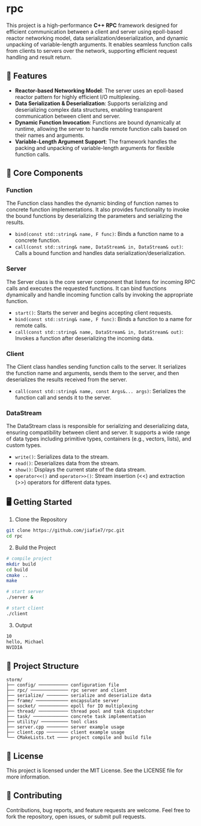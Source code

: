 # rpc

This project is a high-performance **C++ RPC** framework designed for efficient communication between a client and server using epoll-based reactor networking model, data serialization/deserialization, and dynamic unpacking of variable-length arguments. It enables seamless function calls from clients to servers over the network, supporting efficient request handling and result return.

## 🚀 Features

- **Reactor-based Networking Model**: The server uses an epoll-based reactor pattern for highly efficient I/O multiplexing.
- **Data Serialization & Deserialization**: Supports serializing and deserializing complex data structures, enabling transparent communication between client and server.
- **Dynamic Function Invocation**: Functions are bound dynamically at runtime, allowing the server to handle remote function calls based on their names and arguments.
- **Variable-Length Argument Support**: The framework handles the packing and unpacking of variable-length arguments for flexible function calls.

## 📂 Core Components

### Function

The Function class handles the dynamic binding of function names to concrete function implementations. It also provides functionality to invoke the bound functions by deserializing the parameters and serializing the results.

- `bind(const std::string& name, F func)`: Binds a function name to a concrete function.
- `call(const std::string& name, DataStream& in, DataStream& out)`: Calls a bound function and handles data serialization/deserialization.

### Server

The Server class is the core server component that listens for incoming RPC calls and executes the requested functions. It can bind functions dynamically and handle incoming function calls by invoking the appropriate function.

- `start()`: Starts the server and begins accepting client requests.
- `bind(const std::string& name, F func)`: Binds a function to a name for remote calls.
- `call(const std::string& name, DataStream& in, DataStream& out)`: Invokes a function after deserializing the incoming data.

### Client

The Client class handles sending function calls to the server. It serializes the function name and arguments, sends them to the server, and then deserializes the results received from the server.

- `call(const std::string& name, const Args&... args)`: Serializes the function call and sends it to the server.

### DataStream

The DataStream class is responsible for serializing and deserializing data, ensuring compatibility between client and server. It supports a wide range of data types including primitive types, containers (e.g., vectors, lists), and custom types.

- `write()`: Serializes data to the stream.
- `read()`: Deserializes data from the stream.
- `show()`: Displays the current state of the data stream.
- `operator<<()` and `operator>>()`: Stream insertion (<<) and extraction (>>) operators for different data types.

## 🖥️ Getting Started

1. Clone the Repository

```sh
git clone https://github.com/jiafie7/rpc.git
cd rpc
```

2. Build the Project

```sh
# compile project
mkdir build
cd build
cmake ..
make

# start server
./server &

# start client
./client
```

3. Output

```sh
10
hello, Michael
NVIDIA
```

## 📂 Project Structure

```
storm/
├── config/ ─────────── configuration file
├── rpc/ ────────────── rpc server and client
├── serialize/ ──────── serialize and deserialize data
├── frame/ ──────────── encapsulate server
├── socket/ ─────────── epoll for IO multiplexing
├── thread/ ─────────── thread pool and task dispatcher
├── task/ ───────────── concrete task implementation
├── utility/ ────────── tool class
├── server.cpp ──────── server example usage
├── client.cpp ──────── client example usage
└── CMakeLists.txt ──── project compile and build file
```

## 📝 License

This project is licensed under the MIT License. See the LICENSE file for more information.

## 🤝 Contributing

Contributions, bug reports, and feature requests are welcome. Feel free to fork the repository, open issues, or submit pull requests.
